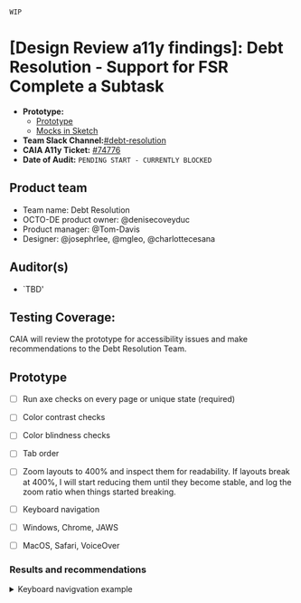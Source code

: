 `WIP`

# [Design Review a11y findings]: Debt Resolution - Support for FSR Complete a Subtask
- **Prototype:**
    - [Prototype](https://tally.so/r/wL7Rap)
    - [Mocks in Sketch](https://www.sketch.com/s/50583485-ba58-4ef8-ae04-2c274a792547/p/9CF1004F-FE5E-4451-BBED-D6EDB294B0C6/canvas)
- **Team Slack Channel:**[#debt-resolution](https://dsva.slack.com/archives/CPE4AJ6Q0)
- **CAIA A11y Ticket:** [#74776](https://github.com/department-of-veterans-affairs/va.gov-team/issues/74776)
- **Date of Audit:** `PENDING START - CURRENTLY BLOCKED`


## Product team
- Team name: Debt Resolution
- OCTO-DE product owner: @denisecoveyduc
- Product manager: @Tom-Davis
- Designer: @josephrlee, @mgleo, @charlottecesana

## Auditor(s)
- `TBD'

## Testing Coverage: 
 
CAIA will review the prototype for accessibility issues and make recommendations to the Debt Resolution Team. 
 
## Prototype
 
- [ ] Run axe checks on every page or unique state (required)
- [ ] Color contrast checks
- [ ] Color blindness checks
- [ ] Tab order
- [ ] Zoom layouts to 400% and inspect them for readability. If layouts break at 400%, I will start reducing them until they become stable, and log the zoom ratio when things started breaking.
- [ ] Keyboard navigation
- [ ] Windows, Chrome, JAWS
- [ ] MacOS, Safari, VoiceOver


### Results and recommendations

<details><summary>Keyboard navigvation example </summary>
 
#### Keyboard navigation example
`If there are` focus issues while tabbing using a keyboard:
- **Page** `NA`
   - Finding
   - Finding
   - **Recommendation(s):** `NA`
- **Page** `NA`
   - Finding
   - Finding
   - **Recommendation(s):** `NA`
</details>


